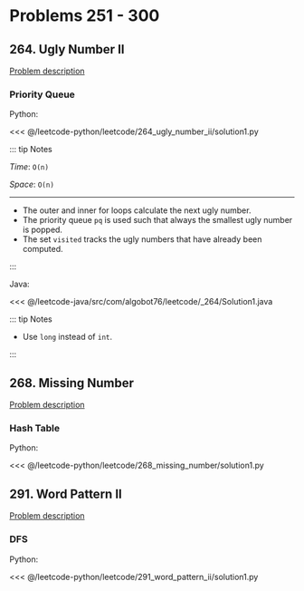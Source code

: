 # Problems 251 - 300

## 264. Ugly Number II

[Problem description](https://leetcode.com/problems/ugly-number-ii/)

### Priority Queue

Python:

<<< @/leetcode-python/leetcode/264_ugly_number_ii/solution1.py

::: tip Notes

_Time_: `O(n)`

_Space_: `O(n)`

---

- The outer and inner for loops calculate the next ugly number.
- The priority queue `pq` is used such that always the smallest ugly number is popped.
- The set `visited` tracks the ugly numbers that have already been computed.

:::

Java:

<<< @/leetcode-java/src/com/algobot76/leetcode/_264/Solution1.java

::: tip Notes

- Use `long` instead of `int`.

:::

## 268. Missing Number

[Problem description](https://leetcode.com/problems/missing-number/)

### Hash Table

Python:

<<< @/leetcode-python/leetcode/268_missing_number/solution1.py

## 291. Word Pattern II

[Problem description](https://leetcode.com/problems/word-pattern-ii/)

### DFS

Python:

<<< @/leetcode-python/leetcode/291_word_pattern_ii/solution1.py
